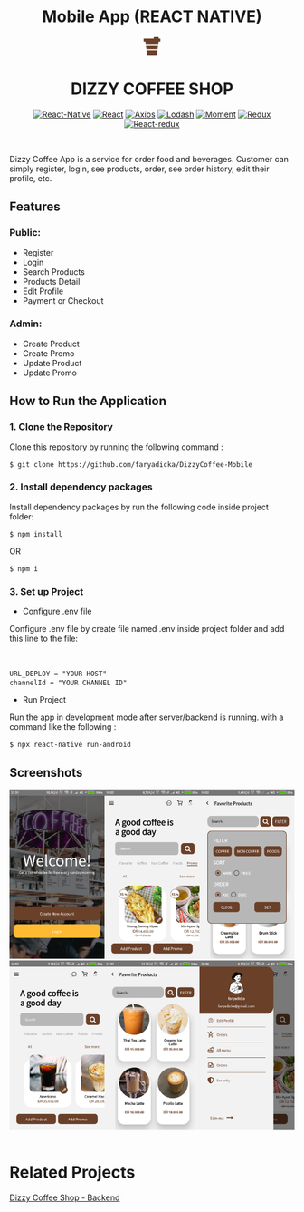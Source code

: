 <H1 align="center">Mobile App (REACT NATIVE)</H1>

<div align="center">
  <img src="src/assets/img/logo.png">
  <h1>DIZZY COFFEE SHOP</h1>

[![React-Native](https://img.shields.io/badge/REACTNATIVE-V0.69.1-%23d90c76cc?style=for-the-badge&logo=appveyor)](https://www.npmjs.com/package/react-native) 
[![React](https://img.shields.io/badge/REACT-V18.0.0-%23d90c76cc?style=for-the-badge&logo=appveyor)](https://www.npmjs.com/package/react) 
[![Axios](https://img.shields.io/badge/AXIOS-V0.27.2-%23d90c76cc?style=for-the-badge&logo=appveyor)](https://www.npmjs.com/package/axios)
  [![Lodash](https://img.shields.io/badge/LODASH-V4.17.21-%23d90c76cc?style=for-the-badge&logo=appveyor)](https://www.npmjs.com/package/lodash)
  [![Moment](https://img.shields.io/badge/MOMENT-V2.29.4-%23d90c76cc?style=for-the-badge&logo=appveyor)](https://www.npmjs.com/package/moment)
  [![Redux](https://img.shields.io/badge/REDUX-V4.2.0-%23d90c76cc?style=for-the-badge&logo=appveyor)](https://www.npmjs.com/package/redux)
  [![React-redux](https://img.shields.io/badge/REACTREDUX-V8.0.2-%23d90c76cc?style=for-the-badge&logo=appveyor)](https://www.npmjs.com/package/react-redux)
  
<br/>

</div>

Dizzy Coffee App is a service for order food and beverages. Customer can simply register, login, see products, order, see order history, edit their profile, etc.

## Features

### Public:

- Register
- Login
- Search Products
- Products Detail
- Edit Profile
- Payment or Checkout

### Admin:

- Create Product
- Create Promo
- Update Product
- Update Promo

## How to Run the Application

### 1. Clone the Repository

Clone this repository by running the following command :

```
$ git clone https://github.com/faryadicka/DizzyCoffee-Mobile
```

### 2. Install dependency packages

Install dependency packages by run the following code inside project folder:

```
$ npm install
```

OR

```
$ npm i
```

### 3. Set up Project

- Configure .env file

Configure .env file by create file named .env inside project folder and add this line to the file:

<br/>

```
URL_DEPLOY = "YOUR HOST"
channelId = "YOUR CHANNEL ID"
```

- Run Project

Run the app in development mode after server/backend is running. with a command like the following :

```
$ npx react-native run-android
```
## Screenshots

<div style="display:flex" align="center">
<div>
<img width="200" src="src/assets/img/welcome.png" alt="Landing screen">
<img width="200" src="src/assets/img/home.png" alt="welcome screen">
</div>
<div>
<img width="200" src="src/assets/img/promo.png" alt="home">
<img width="200" src="src/assets/img/productlist.png" alt="promo">
</div>
 <div>
<img width="200" src="src/assets/img/modalfilter.png" alt="filter">
<img width="200" src="src/assets/img/drawwer.png" alt="drawwer">
</div>
</div>

<br/>

# Related Projects

[Dizzy Coffee Shop - Backend](https://github.com/faryadicka/DIZZY-COFFEESHOP-BE)
